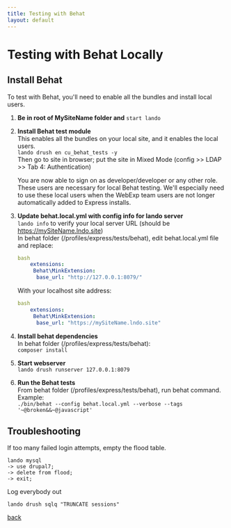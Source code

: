 ```yaml
---
title: Testing with Behat
layout: default
---
```


# Testing with Behat Locally

## Install Behat

To test with Behat, you'll need to enable all the bundles and install local users.

1. **Be in root of MySiteName folder and** `start lando`

1. **Install Behat test module** <br/>
   This enables all the bundles on your local site, and it enables the local users. <br/>
   `lando drush en cu_behat_tests -y` <br />
   Then go to site in browser; put the site in Mixed Mode (config >> LDAP >> Tab 4: Authentication)

   You are now able to sign on as developer/developer or any other role. These users are necessary for local Behat testing. We'll especially need to use these local users when the WebExp team users are not longer automatically added to Express installs.

1. **Update behat.local.yml with config info for lando server** <br />
   `lando info` to verify your local server URL (should be https://mySiteName.lndo.site)<br />
   In behat folder (/profiles/express/tests/behat), edit behat.local.yml file and replace:

      ```yml
      bash
          extensions:
           Behat\MinkExtension:
            base_url: "http://127.0.0.1:8079/"
      ```

      With your localhost site address:

      ```yml
      bash
          extensions:
           Behat\MinkExtension:
            base_url: "https://mySiteName.lndo.site"
      ```

1. **Install behat dependencies** <br />
   In behat folder (/profiles/express/tests/behat): <br />
  `composer install`

1. **Start webserver** <br />
   `lando drush runserver 127.0.0.1:8079`

1. **Run the Behat tests** <br />
   From behat folder (/profiles/express/tests/behat), run behat command.  <br />
   Example: <br />
   `./bin/behat --config behat.local.yml --verbose --tags '~@broken&&~@javascript'`

## Troubleshooting

If too many failed login attempts, empty the flood table.
```sh-session
lando mysql
-> use drupal7;
-> delete from flood;
-> exit;
```
Log everybody out
```sh-session
lando drush sqlq "TRUNCATE sessions"
```


[back](./)
